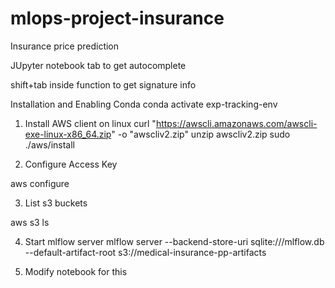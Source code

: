 # mlops-project-insurance
Insurance price prediction

JUpyter notebook
tab to get autocomplete

shift+tab inside function to get signature info

Installation and Enabling Conda 
    conda activate exp-tracking-env



1. Install AWS client on linux
curl "https://awscli.amazonaws.com/awscli-exe-linux-x86_64.zip" -o "awscliv2.zip"
unzip awscliv2.zip
sudo ./aws/install

2. Configure Access Key

aws configure

3. List s3 buckets

aws s3 ls

4.  Start mlflow  server
mlflow server  --backend-store-uri sqlite:///mlflow.db  --default-artifact-root s3://medical-insurance-pp-artifacts

5. Modify notebook for this

